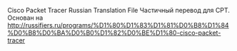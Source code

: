 Cisco Packet Tracer Russian Translation File
Частичный перевод для CPT. Основан на http://russifiers.ru/programs/%D1%80%D1%83%D1%81%D0%B8%D1%84%D0%B8%D0%BA%D0%B0%D1%82%D0%BE%D1%80-cisco-packet-tracer
